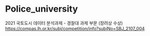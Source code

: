 # Police_university
2021 국토도시 데이터 분석과제 - 경찰대 과제 부문 (장려상 수상) \
https://compas.lh.or.kr/subj/competition/info?subjNo=SBJ_2107_004

